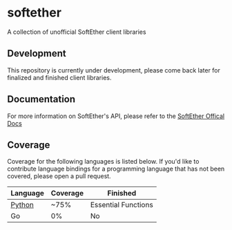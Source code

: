 # softether
A collection of unofficial SoftEther client libraries

## Development
This repository is currently under development, please come back later for finalized and finished client libraries.

## Documentation
For more information on SoftEther's API, please refer to the [SoftEther Offical Docs](https://github.com/SoftEtherVPN/SoftEtherVPN/tree/master/developer_tools/vpnserver-jsonrpc-clients/)

## Coverage
Coverage for the following languages is listed below. If you'd like to contribute language bindings for a programming language that has not been covered, please open a pull request.

| Language | Coverage | Finished |
| -------- | -------- | -------- |
| [Python](https://github.com/scaredos/softether/blob/main/python/src/softetherapi.py)   |  ~75%    | Essential Functions |
| Go      |   0%     | No |
